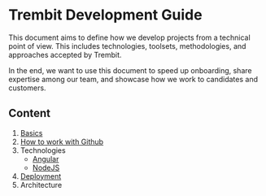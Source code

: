 # Trembit Development Guide

This document aims to define how we develop projects from a technical point of view. 
This includes technologies, toolsets, methodologies, and approaches accepted by Trembit. 


In the end, we want to use this document to speed up onboarding, share expertise among our team, and showcase how we work to candidates and customers.

## Content

1. [Basics](basics/basics.md)
1. [How to work with Github](basics/howto-github.md)
1. Technologies
    - [Angular](technologies/angular.md)
    - [NodeJS](technologies/nodejs.md)
1. [Deployment](basics/deployment.md)
1. Architecture


